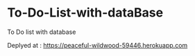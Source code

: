 # To-Do-List-with-dataBase
To Do list with database 

Deplyed at : https://peaceful-wildwood-59446.herokuapp.com
